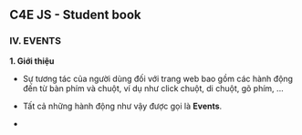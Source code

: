 ## C4E JS - Student book

### IV. EVENTS
**1. Giới thiệu**

-   Sự tương tác của người dùng đối với trang web bao gồm các hành động đến từ bàn phím và chuột, ví dụ như click chuột, di chuột, gõ phím, ...

-   Tất cả những hành động như vậy được gọi là **Events**.

-   